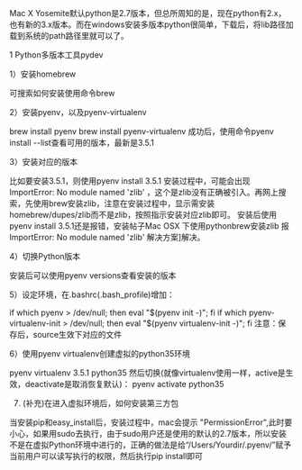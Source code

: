 Mac X Yosemite默认python是2.7版本，但总所周知的是，现在python有2.x，也有新的3.x版本。而在windows安装多版本python很简单，下载后，将lib路径加载到系统的path路径里就可以了。

1 Python多版本工具pydev

1）安装homebrew

可搜索如何安装使用命令brew

2）安装pyenv，以及pyenv-virtualenv

brew install pyenv
brew install pyenv-virtualenv
成功后，使用命令pyenv install --list查看可用的版本，最新是3.5.1

3）安装对应的版本

比如要安装3.5.1，则使用pyenv install 3.5.1
安装过程中，可能会出现ImportError: No module named 'zlib' ，这个是zlib没有正确被引入。再网上搜索，先使用brew安装zlib，注意在安装过程中，显示需安装homebrew/dupes/zlib而不是zlib，按照指示安装对应zlib即可。
安装后使用pyenv install 3.5.1还是报错，安装帖子Mac OSX 下使用pythonbrew安装zlib 报ImportError: No module named 'zlib' 解决方案]解决。

4）切换Python版本

安装后可以使用pyenv versions查看安装的版本

5）设定环境，在.bashrc(.bash_profile)增加：

if which pyenv > /dev/null; then eval "$(pyenv init -)"; fi
if which pyenv-virtualenv-init > /dev/null; then eval "$(pyenv virtualenv-init -)"; fi
注意：保存后，source生效下对应的文件

6）使用pyenv virtualenv创建虚拟的python35环境

pyenv virtualenv 3.5.1 python35
然后切换(就像virtualenv使用一样，active是生效，deactivate是取消恢复默认)：
pyenv activate python35

7) (补充)在进入虚拟环境后，如何安装第三方包

当安装pip和easy_install后，安装过程中，mac会提示 "PermissionError",此时要小心，如果用sudo去执行，由于sudo用户还是使用的默认的2.7版本，所以安装不是在虚拟Python环境中进行的，正确的做法是给“/Users/Yourdir/.pyenv/”赋予当前用户可以读写执行的权限，然后执行pip install即可